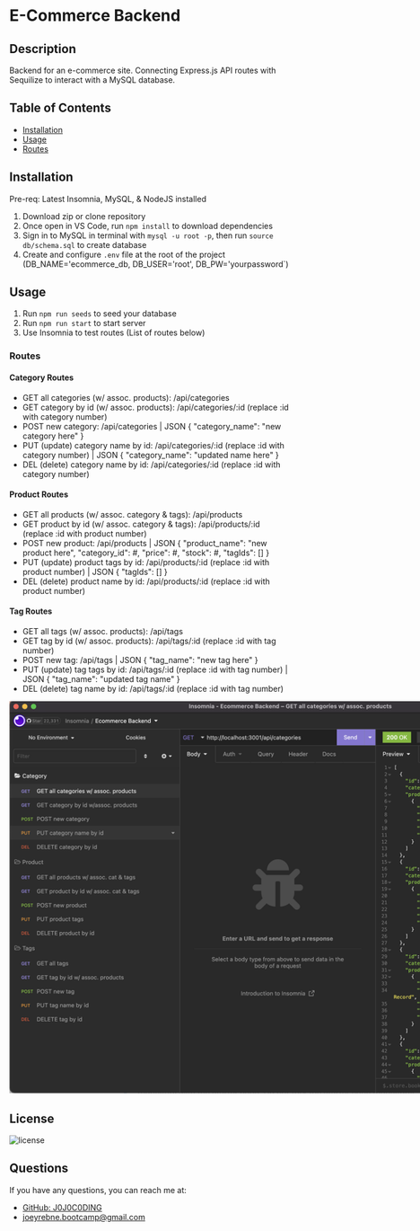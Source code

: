 # E-Commerce Backend

## Description

Backend for an e-commerce site. Connecting Express.js API routes with Sequilize to interact with a MySQL database.

## Table of Contents

- [Installation](#installation)
- [Usage](#usage)
- [Routes](#routes)

## Installation

Pre-req: Latest Insomnia, MySQL, & NodeJS installed

1. Download zip or clone repository
2. Once open in VS Code, run `npm install` to download dependencies
3. Sign in to MySQL in terminal with `mysql -u root -p`, then run `source db/schema.sql` to create database
4. Create and configure `.env` file at the root of the project (DB_NAME='ecommerce_db, DB_USER='root', DB_PW='yourpassword`)

## Usage

1. Run `npm run seeds` to seed your database
2. Run `npm run start` to start server
3. Use Insomnia to test routes (List of routes below)

### Routes

#### Category Routes

- GET all categories (w/ assoc. products): /api/categories
- GET category by id (w/ assoc. products): /api/categories/:id (replace :id with category number)
- POST new category: /api/categories | JSON { "category_name": "new category here" }
- PUT (update) category name by id: /api/categories/:id (replace :id with category number) | JSON { "category_name": "updated name here" }
- DEL (delete) category name by id: /api/categories/:id (replace :id with category number)

#### Product Routes

- GET all products (w/ assoc. category & tags): /api/products
- GET product by id (w/ assoc. category & tags): /api/products/:id (replace :id with product number)
- POST new product: /api/products | JSON { "product_name": "new product here", "category_id": #, "price": #, "stock": #, "tagIds": [] }
- PUT (update) product tags by id: /api/products/:id (replace :id with product number) | JSON { "tagIds": [] }
- DEL (delete) product name by id: /api/products/:id (replace :id with product number)

#### Tag Routes

- GET all tags (w/ assoc. products): /api/tags
- GET tag by id (w/ assoc. products): /api/tags/:id (replace :id with tag number)
- POST new tag: /api/tags | JSON { "tag_name": "new tag here" }
- PUT (update) tag tags by id: /api/tags/:id (replace :id with tag number) | JSON { "tag_name": "updated tag name" }
- DEL (delete) tag name by id: /api/tags/:id (replace :id with tag number)

<img src="./screenshots/insomnia.png" style="max-width:1000px;" />

## License

![license](https://img.shields.io/badge/License-MIT-blue)

## Questions

If you have any questions, you can reach me at:

- [GitHub: J0J0C0DING](https://github.com/J0J0C0DING)
- [joeyrebne.bootcamp@gmail.com](mailto:joeyrebne.bootcamp@gmail.com)
